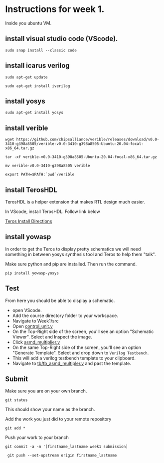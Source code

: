 # Instructions for week 1.

Inside you ubuntu VM.


## install visual studio code (VScode).

```sudo snap install --classic code```

## install icarus verilog 

``sudo apt-get update``

``sudo apt-get install iverilog``

## install yosys

``sudo apt-get install yosys``

## install verible

```wget https://github.com/chipsalliance/verible/releases/download/v0.0-3410-g398a8505/verible-v0.0-3410-g398a8505-Ubuntu-20.04-focal-x86_64.tar.gz```

```tar -xf verible-v0.0-3410-g398a8505-Ubuntu-20.04-focal-x86_64.tar.gz ```

```mv verible-v0.0-3410-g398a8505 verible```

```export PATH=$PATH:`pwd`/verible```

## install TerosHDL

TerosHDL is a helper extension that makes RTL design much easier. 

In VScode, install TerosHDL. Follow link below

[Teros Install Directions](https://terostechnology.github.io/terosHDLdoc/docs/intro)

## install yowasp
In order to get the Teros to display pretty schematics we will need something in between yosys synthesis tool and Teros to help them "talk".

Make sure python and pip are installed. Then run the command.

```pip install yowasp-yosys```

## Test
From  here you should be able to display a schematic.

- open VScode. 
- Add the course directory folder to your workspace.
- Navigate to Week1/src
- Open [control_unit.v](../src/control_unit.v) 
- On the Top-Right side of the screen, you'll see an option "Schematic Viewer". Select and Inspect the image.
- Click [asmd_multiplier.v](../src/asmd_multiplier.v)
- On the same Top-Right side of the screen, you'll see an option "Generate Template". Select and drop down to `Verilog Testbench`.
- This will add a verilog testbench template to your clipboard.
- Navigate to [tb/tb_asmd_multipler.v](../tb/tb_asmd_multipler.v) and past the template.

## Submit

Make sure you are on your own branch.

``git status``

This should show your name as the branch.


Add the work you just did to your remote repository

``git add *``

Push your work to your branch

```git commit -a -m '[firstname_lastname week1 submission]```

`` git push --set-upstream origin firstname_lastname`` 





